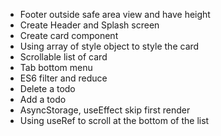 - Footer outside safe area view and have height
- Create Header and Splash screen
- Create card component
- Using array of style object to style the card
- Scrollable list of card
- Tab bottom menu
- ES6 filter and reduce
- Delete a todo
- Add a todo
- AsyncStorage, useEffect skip first render
- Using useRef to scroll at the bottom of the list
